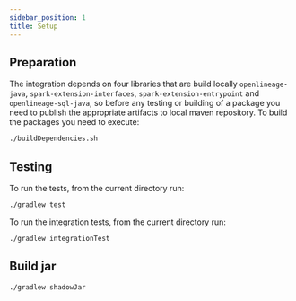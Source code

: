 ```yaml
---
sidebar_position: 1
title: Setup
---
```


## Preparation

The integration depends on four libraries that are build locally `openlineage-java`, `spark-extension-interfaces`, `spark-extension-entrypoint` and `openlineage-sql-java`,
so before any testing or building of a package you need to publish the appropriate artifacts to local maven repository.
To build the packages you need to execute:

```sh
./buildDependencies.sh
```

## Testing

To run the tests, from the current directory run:

```sh
./gradlew test
```

To run the integration tests, from the current directory run:

```sh
./gradlew integrationTest
```

## Build jar

```sh
./gradlew shadowJar
```